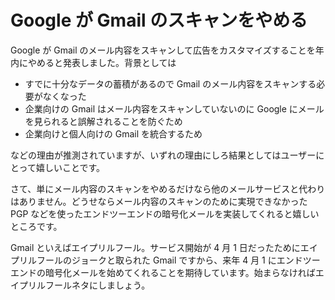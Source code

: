# Google が Gmail のスキャンをやめる

Google が Gmail のメール内容をスキャンして広告をカスタマイズすることを年内にやめると発表しました。背景としては

- すでに十分なデータの蓄積があるので Gmail のメール内容をスキャンする必要がなくなった
- 企業向けの Gmail はメール内容をスキャンしていないのに Google にメールを見られると誤解されることを防ぐため
- 企業向けと個人向けの Gmail を統合するため

などの理由が推測されていますが、いずれの理由にしろ結果としてはユーザーにとって嬉しいことです。

さて、単にメール内容のスキャンをやめるだけなら他のメールサービスと代わりはありません。どうせならメール内容のスキャンのために実現できなかった PGP などを使ったエンドツーエンドの暗号化メールを実装してくれると嬉しいところです。

Gmail といえばエイプリルフール。サービス開始が 4 月 1 日だったためにエイプリルフールのジョークと取られた Gmail ですから、来年 4 月 1 にエンドツーエンドの暗号化メールを始めてくれることを期待しています。始まらなければエイプリルフールネタにしましょう。

